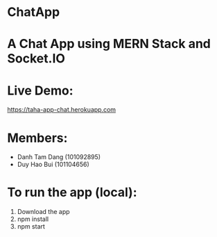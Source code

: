 # ChatApp

# A Chat App using MERN Stack and Socket.IO
# Live Demo:
https://taha-app-chat.herokuapp.com

# Members:
- Danh Tam Dang (101092895)
- Duy Hao Bui (101104656)

# To run the app (local):
1. Download the app
2. npm install
3. npm start
